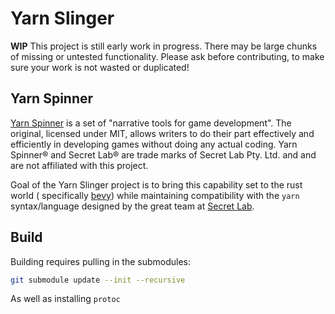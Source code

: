 # Yarn Slinger

**WIP** This project is still early work in progress. There may be large chunks of missing or untested functionality.
Please ask before contributing, to make sure your work is not wasted or duplicated!

## Yarn Spinner

[Yarn Spinner](https://github.com/YarnSpinnerTool/) is a set of "narrative tools for game development". The original,
licensed under MIT, allows writers to do their part effectively and efficiently in developing games without doing any
actual coding. Yarn Spinner® and Secret Lab® are trade marks of Secret Lab Pty. Ltd. and and are not affiliated with 
this project.

Goal of the Yarn Slinger project is to bring this capability set to the rust world (
specifically [bevy](https://github.com/bevyengine/bevy)) while maintaining compatibility with the `yarn` syntax/language designed
by the great team at [Secret Lab](https://secretlab.games/).

## Build

Building requires pulling in the submodules:

```bash
git submodule update --init --recursive
```

As well as installing `protoc`
